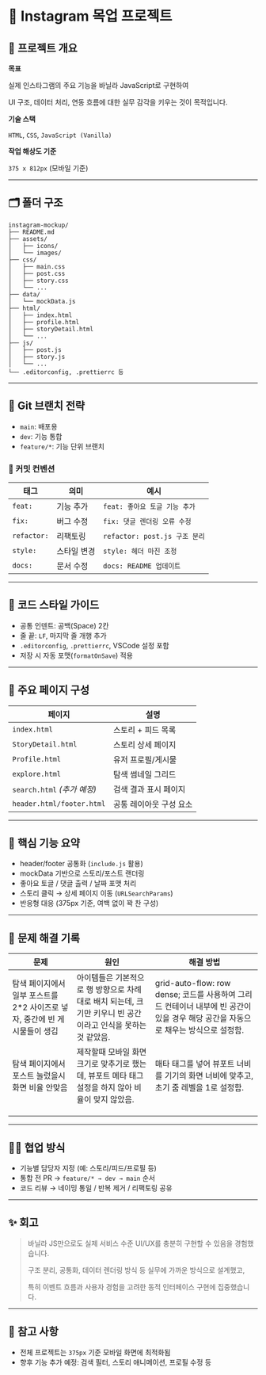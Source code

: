 # 📸 **Instagram 목업 프로젝트**

## 📄 프로젝트 개요

**목표**

실제 인스타그램의 주요 기능을 바닐라 JavaScript로 구현하여

UI 구조, 데이터 처리, 연동 흐름에 대한 실무 감각을 키우는 것이 목적입니다.

**기술 스택**

`HTML`, `CSS`, `JavaScript (Vanilla)`

**작업 해상도 기준**

`375 x 812px` (모바일 기준)

---

## 🗂️ 폴더 구조

```
instagram-mockup/
├── README.md
├── assets/
│   ├── icons/
│   └── images/
├── css/
│   ├── main.css
│   ├── post.css
│   ├── story.css
│   └── ...
├── data/
│   └── mockData.js
├── html/
│   ├── index.html
│   ├── profile.html
│   ├── storyDetail.html
│   └── ...
├── js/
│   ├── post.js
│   ├── story.js
│   └── ...
└── .editorconfig, .prettierrc 등
```

---

## 🚀 Git 브랜치 전략

- `main`: 배포용
- `dev`: 기능 통합
- `feature/*`: 기능 단위 브랜치

### 💬 커밋 컨벤션

| 태그 | 의미 | 예시 |
| --- | --- | --- |
| `feat:` | 기능 추가 | `feat: 좋아요 토글 기능 추가` |
| `fix:` | 버그 수정 | `fix: 댓글 렌더링 오류 수정` |
| `refactor:` | 리팩토링 | `refactor: post.js 구조 분리` |
| `style:` | 스타일 변경 | `style: 헤더 마진 조정` |
| `docs:` | 문서 수정 | `docs: README 업데이트` |

---

## 🧠 코드 스타일 가이드

- 공통 인덴트: 공백(Space) 2칸
- 줄 끝: `LF`, 마지막 줄 개행 추가
- `.editorconfig`, `.prettierrc`, VSCode 설정 포함
- 저장 시 자동 포맷(`formatOnSave`) 적용

---

## 📱 주요 페이지 구성

| 페이지 | 설명 |
| --- | --- |
| `index.html` | 스토리 + 피드 목록 |
| `StoryDetail.html` | 스토리 상세 페이지 |
| `Profile.html` | 유저 프로필/게시물 |
| `explore.html` | 탐색 썸네일 그리드 |
| `search.html` *(추가 예정)* | 검색 결과 표시 페이지 |
| `header.html/footer.html` | 공통 레이아웃 구성 요소 |

---

## 🧱 핵심 기능 요약

- header/footer 공통화 (`include.js` 활용)
- mockData 기반으로 스토리/포스트 랜더링
- 좋아요 토글 / 댓글 출력 / 날짜 포맷 처리
- 스토리 클릭 → 상세 페이지 이동 (`URLSearchParams`)
- 반응형 대응 (375px 기준, 여백 없이 꽉 찬 구성)

---

## 🔧 문제 해결 기록

| 문제 | 원인 | 해결 방법 |
| --- | --- | --- |
| 탐색 페이지에서 일부 포스트를 2*2 사이즈로 넣자, 중간에 빈 게시물들이 생김 | 아이템들은 기본적으로 행 방향으로 차례대로 배치 되는데, 크기만 키우니 빈 공간이라고 인식을 못하는 것 같았음. |   grid-auto-flow: row dense; 코드를 사용하여 그리드 컨테이너 내부에 빈 공간이 있을 경우 해당 공간을 자동으로 채우는 방식으로 설정함. |
| 탐색 페이지에서 포스트 눌렀을시 화면 비율 안맞음 | 제작할때 모바일 화면 크기로 맞추기로 했는데, 뷰포트 메타 태그 설정을 하지 않아 비율이 맞지 않았음. | 매타 태그를 넣어 뷰포트 너비를 기기의 화면 너비에 맞추고, 초기 줌 레벨을 1로 설정함. |
|  |  |  |
|  |  |  |
|  |  |  |

---

## 🧑‍💻 협업 방식

- 기능별 담당자 지정 (예: 스토리/피드/프로필 등)
- 통합 전 PR → `feature/* → dev → main` 순서
- 코드 리뷰 → 네이밍 통일 / 반복 제거 / 리팩토링 공유

---

## ✨ 회고

> 바닐라 JS만으로도 실제 서비스 수준 UI/UX를 충분히 구현할 수 있음을 경험했습니다.
> 
> 
> 구조 분리, 공통화, 데이터 렌더링 방식 등 실무에 가까운 방식으로 설계했고,
> 
> 특히 이벤트 흐름과 사용자 경험을 고려한 동적 인터페이스 구현에 집중했습니다.
> 

---

## 📎 참고 사항

- 전체 프로젝트는 `375px` 기준 모바일 화면에 최적화됨
- 향후 기능 추가 예정: 검색 필터, 스토리 애니메이션, 프로필 수정 등
